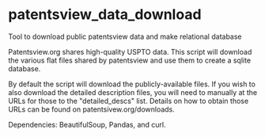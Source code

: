 # patentsview_data_download
Tool to download public patentsview data and make relational database

Patentsview.org shares high-quality USPTO data. This script will download the various flat files shared by patentsview and use them to create a sqlite database.

By default the script will download the publicly-available files. If you wish to also download the detailed description files, you will need to manually at the URLs for those to the "detailed_descs" list. Details on how to obtain those URLs can be found on patentsivew.org/downloads.

Dependencies: BeautifulSoup, Pandas, and curl.
